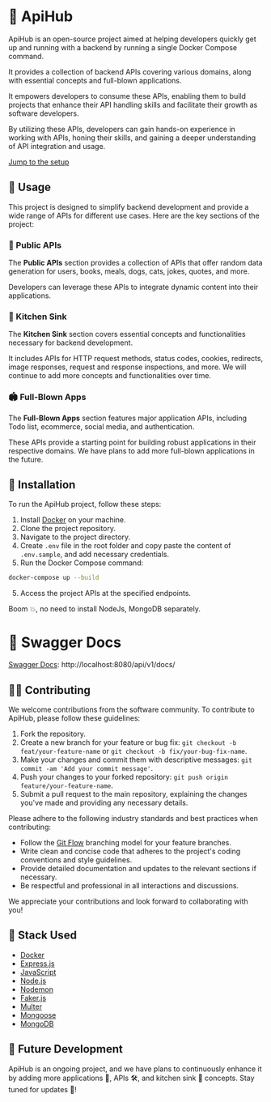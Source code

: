 # 🧊 ApiHub

ApiHub is an open-source project aimed at helping developers quickly get up and running with a backend by running a single Docker Compose command.

It provides a collection of backend APIs covering various domains, along with essential concepts and full-blown applications.

It empowers developers to consume these APIs, enabling them to build projects that enhance their API handling skills and facilitate their growth as software developers.

By utilizing these APIs, developers can gain hands-on experience in working with APIs, honing their skills, and gaining a deeper understanding of API integration and usage.

[Jump to the setup](#installation)

## 🧰 Usage

This project is designed to simplify backend development and provide a wide range of APIs for different use cases. Here are the key sections of the project:

### 📢 Public APIs

The **Public APIs** section provides a collection of APIs that offer random data generation for users, books, meals, dogs, cats, jokes, quotes, and more.

Developers can leverage these APIs to integrate dynamic content into their applications.

### 🚰 Kitchen Sink

The **Kitchen Sink** section covers essential concepts and functionalities necessary for backend development.

It includes APIs for HTTP request methods, status codes, cookies, redirects, image responses, request and response inspections, and more. We will continue to add more concepts and functionalities over time.

### 🏟️ Full-Blown Apps

The **Full-Blown Apps** section features major application APIs, including Todo list, ecommerce, social media, and authentication.

These APIs provide a starting point for building robust applications in their respective domains. We have plans to add more full-blown applications in the future.

## 🏁 Installation

To run the ApiHub project, follow these steps:

1. Install [Docker](https://www.docker.com/) on your machine.
2. Clone the project repository.
3. Navigate to the project directory.
4. Create `.env` file in the root folder and copy paste the content of `.env.sample`, and add necessary credentials.
5. Run the Docker Compose command:

```bash
docker-compose up --build
```

5. Access the project APIs at the specified endpoints.

Boom 💥, no need to install NodeJs, MongoDB separately.

# 📜 Swagger Docs

[Swagger Docs](http://localhost:8080/api/v1/docs/): http://localhost:8080/api/v1/docs/

## 👏🏼 Contributing

We welcome contributions from the software community. To contribute to ApiHub, please follow these guidelines:

1. Fork the repository.
2. Create a new branch for your feature or bug fix: `git checkout -b feat/your-feature-name` or `git checkout -b fix/your-bug-fix-name`.
3. Make your changes and commit them with descriptive messages: `git commit -am 'Add your commit message'`.
4. Push your changes to your forked repository: `git push origin feature/your-feature-name`.
5. Submit a pull request to the main repository, explaining the changes you've made and providing any necessary details.

Please adhere to the following industry standards and best practices when contributing:

- Follow the [Git Flow](https://nvie.com/posts/a-successful-git-branching-model/) branching model for your feature branches.
- Write clean and concise code that adheres to the project's coding conventions and style guidelines.
- Provide detailed documentation and updates to the relevant sections if necessary.
- Be respectful and professional in all interactions and discussions.

We appreciate your contributions and look forward to collaborating with you!

## 🔩 Stack Used

- [Docker](https://www.docker.com/)
- [Express.js](https://expressjs.com/)
- [JavaScript](https://developer.mozilla.org/en-US/docs/Web/JavaScript)
- [Node.js](https://nodejs.org/)
- [Nodemon](https://nodemon.io/)
- [Faker.js](https://github.com/faker-js/faker)
- [Multer](https://github.com/expressjs/multer)
- [Mongoose](https://mongoosejs.com/)
- [MongoDB](https://www.mongodb.com/)

## 🚀 Future Development

ApiHub is an ongoing project, and we have plans to continuously enhance it by adding more applications 🚀, APIs 🛠️, and kitchen sink 🚰 concepts. Stay tuned for updates 👀!
